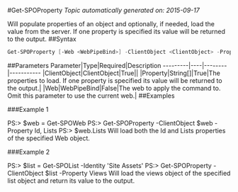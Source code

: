 #Get-SPOProperty
*Topic automatically generated on: 2015-09-17*

Will populate properties of an object and optionally, if needed, load the value from the server. If one property is specified its value will be returned to the output.
##Syntax
```powershell
Get-SPOProperty [-Web <WebPipeBind>] -ClientObject <ClientObject> -Property <String[]>
```


##Parameters
Parameter|Type|Required|Description
---------|----|--------|-----------
|ClientObject|ClientObject|True||
|Property|String[]|True|The properties to load. If one property is specified its value will be returned to the output.|
|Web|WebPipeBind|False|The web to apply the command to. Omit this parameter to use the current web.|
##Examples

###Example 1
    
PS:> $web = Get-SPOWeb
PS:> Get-SPOProperty -ClientObject $web -Property Id, Lists
PS:> $web.Lists
Will load both the Id and Lists properties of the specified Web object.

###Example 2
    
PS:> $list = Get-SPOList -Identity 'Site Assets'
PS:> Get-SPOProperty -ClientObject $list -Property Views
Will load the views object of the specified list object and return its value to the output.
<!-- Ref: E2AD6357CDA29241CDB99BC0F0EE5478 -->